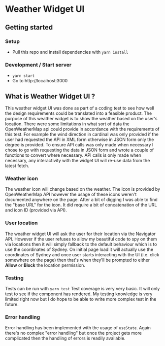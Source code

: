 # Weather Widget UI


## Getting started
### Setup
- Pull this repo and install dependencies with `yarn install`

### Development / Start server
- `yarn start`
- Go to http://localhost:3000 


## What is Weather Widget UI ?

This weather widget UI was done as part of a coding test to see how well the design requirements could be translated into a feasible product. The purpose of this weather widget is to show the weather based on the user's location.
There were some limitations in what sort of data the OpenWeatherMap api could provide in accordance with the requirements of this test. For example the wind direction in cardinal was only provided if the user had requested the API in XML form otherwise in JSON form only the degree is provided. To ensure API calls was only made when necessary I chose to go with requesting the data in JSON form and wrote a couple of functions to convert where necessary. 
API calls is only made when necessary, any interactivity with the widget UI will re-use data from the latest fetch.

### Weather icon
The weather icon will change based on the weather. The icon is provided by OpenWeatherMap API however the usage of these icons weren't documented anywhere on the page. After a bit of digging I was able to find the "base URL" for the icon. It did require a bit of concatenation of the URL and icon ID (provided via API).

### User location
The weather widget UI will ask the user for their location via the Navigator API. However if the user refuses to allow my beautiful code to spy on them via locations then it will simply fallback to the default behaviour which is to use the coordinates of Sydney. 
On initial page load it will actually use the coordinates of Sydney and once user starts interacting with the UI (i.e. click somewhere on the page) then that's when they'll be prompted to either **Allow** or **Block** the location permission.

### Testing
Tests can be run with `yarn test`
Test coverage is very very basic. It will only test to see if the component has rendered. My testing knowledge is very limited right now but I do hope to be able to write more complex test in the future.

### Error handling
Error handling has been implemented with the usage of `useState`. Again there's no complex "error handling" but once the project gets more complicated then the handling of errors is readily available. 



